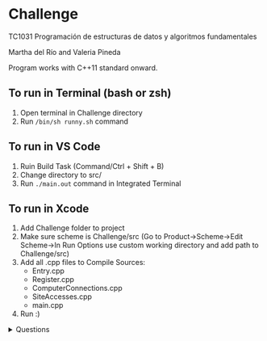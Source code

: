 # Challenge
TC1031 Programación de estructuras de datos y algoritmos fundamentales

Martha del Río and Valeria Pineda

Program works with C++11 standard onward.

## To run in Terminal (bash or zsh)
1. Open terminal in Challenge directory
2. Run ```/bin/sh runny.sh``` command

## To run in VS Code
1. Ruin Build Task (Command/Ctrl + Shift + B)
2. Change directory to src/
3. Run ```./main.out``` command in Integrated Terminal

## To run in Xcode
1. Add Challenge folder to project
2. Make sure scheme is Challenge/src (Go to Product->Scheme->Edit Scheme->In Run Options use custom working directory and add path to Challenge/src)
3. Add all .cpp files to Compile Sources: 
   - Entry.cpp
   - Register.cpp
   - ComputerConnections.cpp
   - SiteAccesses.cpp
   - main.cpp
4. Run :)

<details><summary> Questions </summary>

## Part 1
1. How many registers are there in the document?
2. How many records were registered on day 2? What day is this?
3. Do any of the computers belong to Jeffrey, Betty, Katherine, Scott, Benjamin, Samuel or Raymond?
4. What is the internal IP address of the company?
5. Is any computer named "server.reto.com"?
6. What email services are used?

Answers: [here](https://github.com/vpinedagon2000/Challenge/blob/master/answers/1_answers.txt)

## Part 2
1. What IP address are you using?
2. What was the last incoming IP? Is it internal or external?
3. How many incoming connections does this computer have?
4. How many outgoing connections does this computer have?
5. Extra: Does this computer have 3 consecutive connections to the same site?

Answers: [here](https://github.com/vpinedagon2000/Challenge/blob/master/answers/2_answers.txt)

## Part 3
1. Is there  a domain name that is anomalous?
2. From the names found in question 1, what is their IP? How would you determinethis information in the most time-efficient way?
3. From the computers that are part of the domain reto.com, determine the amount of IPs that have at least one incoming connection. Print the amount of computers.
4. Select some computers that aren't server.reto.com or connect to the DHCP server. Find the unique IPs of incoming connections.
5. Taking into account the answers of questions 3 and 4, what do you think is happening within the network?
6. With the IPs found in question 4, determine if these have communicated with the sites from question 1.
7. Extra: If any connections were found in question 6, determine the date and protocol used in the first connection.

Answers: [here](https://github.com/vpinedagon2000/Challenge/blob/master/answers/3_answers.txt)

## Part 4
1. Is there any site that stays in the top 5 every day?
2. Is there any site that enters the top 5 one day and stays there all of the following days?
3. Is there any site that appears in the top 5 with an amount of traffic above the norm?

Answers: [here](https://github.com/vpinedagon2000/Challenge/blob/master/answers/4_answers.txt) 

## Part 5
1. Using the graph with the connections between the IPs and the internal network, determine the amount of computers that A has connected with per day. Is A the vertex that has the most outgoing connections to the internal network?
2. Using the same graph from the first question, locate the amount of computers that have connected with A per day. Are there connections from the other computers to A?
3. Using a graph of connections to websites, determine which computers have connected with B per day.
4. Using the same graph from question 3, poin out how many computers have connected with C per day.
5. Question without code: Search what a ping sweep, a DDoS, a command and control server, and a botmaster are. Do you see these elements in your data?

Answers: [here](https://github.com/vpinedagon2000/Challenge/blob/master/answers/5_answers.txt) 

</details>
